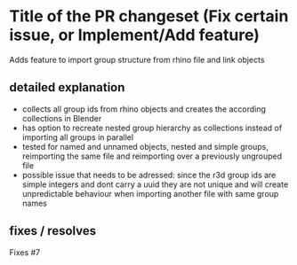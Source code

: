 # Title of the PR changeset (Fix certain issue, or Implement/Add feature)

Adds feature to import group structure from rhino file and link objects

## detailed explanation
* collects all group ids from rhino objects and creates the according collections in Blender
* has option to recreate nested group hierarchy as collections instead of importing all groups in parallel
* tested for named and unnamed objects, nested and simple groups, reimporting the same file and reimporting over a previously ungrouped file
* possible issue that needs to be adressed: since the r3d group ids are simple integers and dont carry a uuid they are not unique and will create unpredictable behaviour when importing another file with same group names

## fixes / resolves
Fixes #7

